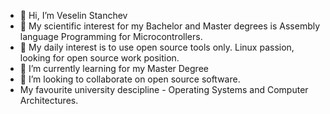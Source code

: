 - 👋 Hi, I’m Veselin Stanchev
- 👀 My scientific interest for my Bachelor and Master degrees is Assembly language Programming for Microcontrollers.
- 👀  My daily interest is to use open source tools only. Linux passion, looking for open source work position.
- 🌱 I’m currently learning for my Master Degree
- 👀 I’m looking to collaborate on open source software.
- My favourite university descipline - Operating Systems and Computer Architectures.

<!---
vesodeveloper/vesodeveloper is a ✨ special ✨ repository because its `README.md` (this file) appears on your GitHub profile.
You can click the Preview link to take a look at your changes.
--->

